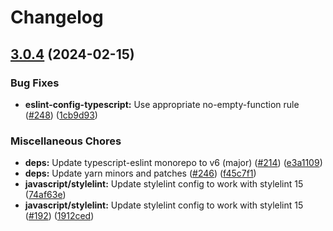 # Changelog

## [3.0.4](https://github.com/kronostechnologies/standards/compare/eslint-config-typescript-v3.0.3...eslint-config-typescript-v3.0.4) (2024-02-15)


### Bug Fixes

* **eslint-config-typescript:** Use appropriate no-empty-function rule ([#248](https://github.com/kronostechnologies/standards/issues/248)) ([1cb9d93](https://github.com/kronostechnologies/standards/commit/1cb9d9332f86a8c8fb3ec849a0083473ce982e37))


### Miscellaneous Chores

* **deps:** Update typescript-eslint monorepo to v6 (major) ([#214](https://github.com/kronostechnologies/standards/issues/214)) ([e3a1109](https://github.com/kronostechnologies/standards/commit/e3a1109a14e0e20e35661b60dd1f198e06bd4427))
* **deps:** Update yarn minors and patches ([#246](https://github.com/kronostechnologies/standards/issues/246)) ([f45c7f1](https://github.com/kronostechnologies/standards/commit/f45c7f179d0c879f81c5adbcbb4550c9882e7a15))
* **javascript/stylelint:** Update stylelint config to work with stylelint 15 ([74af63e](https://github.com/kronostechnologies/standards/commit/74af63eae81047c9bd2ed988a2858b21e74427e1))
* **javascript/stylelint:** Update stylelint config to work with stylelint 15 ([#192](https://github.com/kronostechnologies/standards/issues/192)) ([1912ced](https://github.com/kronostechnologies/standards/commit/1912cedc0474a4ef28a701f80c5f67e994ac670b))
